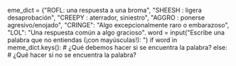 eme_dict = {"ROFL: una respuesta a una broma",
            "SHEESH : ligera desaprobación",
            "CREEPY : aterrador, siniestro",
            "AGGRO : ponerse agresivo/enojado",
            "CRINGE": "Algo excepcionalmente raro o embarazoso",
            "LOL": "Una respuesta común a algo gracioso".
word = input("Escribe una palabra que no entiendas (¡con mayúsculas!): ")
if word in meme_dict.keys():
    # ¿Qué debemos hacer si se encuentra la palabra?
else:
    # ¿Qué hacer si no se encuentra la palabra?
